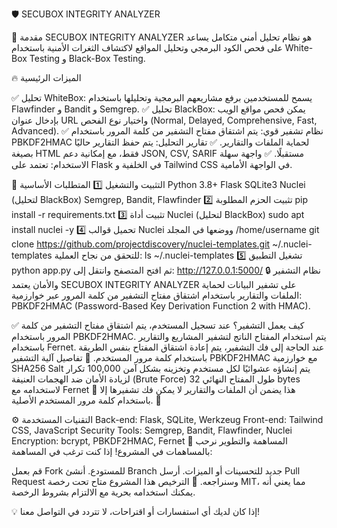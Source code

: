 🛡️ SECUBOX INTEGRITY ANALYZER

📌 مقدمة
SECUBOX INTEGRITY ANALYZER هو نظام تحليل أمني متكامل يساعد على فحص الكود البرمجي وتحليل المواقع لاكتشاف الثغرات الأمنية باستخدام White-Box Testing و Black-Box Testing.

🔥 الميزات الرئيسية

✅ تحليل WhiteBox: يسمح للمستخدمين برفع مشاريعهم البرمجية وتحليلها باستخدام Flawfinder و Bandit و Semgrep.
✅ تحليل BlackBox: يمكن فحص مواقع الويب بإدخال عنوان URL واختيار نوع الفحص (Normal, Delayed, Comprehensive, Fast, Advanced).
✅ نظام تشفير قوي: يتم اشتقاق مفتاح التشفير من كلمة المرور باستخدام PBKDF2HMAC لحماية الملفات والتقارير.
✅ تقارير التحليل: يتم حفظ التقارير حاليًا بصيغة HTML فقط، مع إمكانية دعم JSON, CSV, SARIF مستقبلًا.
✅ واجهة سهلة الاستخدام: تعتمد على Flask في الخلفية و Tailwind CSS في الواجهة الأمامية.

🚀 التثبيت والتشغيل
1️⃣ المتطلبات الأساسية
Python 3.8+
Flask
SQLite3
Nuclei (لتحليل BlackBox)
Semgrep, Bandit, Flawfinder
2️⃣ تثبيت الحزم المطلوبة
pip install -r requirements.txt
3️⃣ تثبيت أداة Nuclei (لتحليل BlackBox)
sudo apt install nuclei -y
4️⃣ تحميل قوالب Nuclei ووضعها في المجلد /home/username
git clone https://github.com/projectdiscovery/nuclei-templates.git ~/.nuclei-templates
للتحقق من نجاح العملية:
ls ~/.nuclei-templates
5️⃣ تشغيل التطبيق
python app.py
ثم افتح المتصفح وانتقل إلى:
http://127.0.0.1:5000/
🔒 نظام التشفير والأمان
يعتمد SECUBOX INTEGRITY ANALYZER على تشفير البيانات لحماية الملفات والتقارير باستخدام اشتقاق مفتاح التشفير من كلمة المرور عبر خوارزمية: PBKDF2HMAC (Password-Based Key Derivation Function 2 with HMAC).

✅ كيف يعمل التشفير؟
عند تسجيل المستخدم، يتم اشتقاق مفتاح التشفير من كلمة المرور باستخدام PBKDF2HMAC.
يتم استخدام المفتاح الناتج لتشفير المشاريع والتقارير باستخدام Fernet.
عند الحاجة إلى فك التشفير، يتم إعادة اشتقاق المفتاح بنفس الطريقة باستخدام كلمة مرور المستخدم.
🔑 تفاصيل آلية التشفير
PBKDF2HMAC مع خوارزمية SHA256
Salt يتم إنشاؤه عشوائيًا لكل مستخدم وتخزينه بشكل آمن
100,000 تكرار لزيادة الأمان ضد الهجمات العنيفة (Brute Force)
طول المفتاح النهائي 32 bytes لاستخدامه مع Fernet
🔐 هذا يضمن أن الملفات والتقارير لا يمكن فك تشفيرها إلا باستخدام كلمة مرور المستخدم الأصلية. 🚀

⚙️ التقنيات المستخدمة
Back-end: Flask, SQLite, Werkzeug
Front-end: Tailwind CSS, JavaScript
Security Tools: Semgrep, Bandit, Flawfinder, Nuclei
Encryption: bcrypt, PBKDF2HMAC, Fernet
👥 المساهمة والتطوير
نرحب بالمساهمات في المشروع!
إذا كنت ترغب في المساهمة:

قم بعمل Fork للمستودع.
أنشئ Branch جديد للتحسينات أو الميزات.
أرسل Pull Request وسنراجعه.
📜 الترخيص
هذا المشروع متاح تحت رخصة MIT، مما يعني أنه يمكنك استخدامه بحرية مع الالتزام بشروط الرخصة.

💡 إذا كان لديك أي استفسارات أو اقتراحات، لا تتردد في التواصل معنا!


